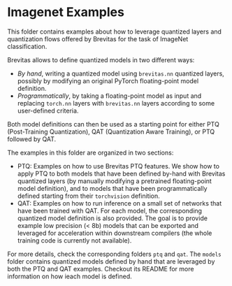 # Imagenet Examples

This folder contains examples about how to leverage quantized layers and quantization flows offered by Brevitas for the task of ImageNet classification.

Brevitas allows to define quantized models in two different ways:
- *By hand*, writing a quantized model using ``brevitas.nn`` quantized layers, possibly by modifying an original PyTorch floating-point model definition.
- *Programmatically*, by taking a floating-point model as input and replacing `torch.nn` layers with `brevitas.nn` layers according to some user-defined criteria.

Both model definitions can then be used as a starting point for either PTQ (Post-Training Quantization), QAT (Quantization Aware Training), or PTQ followed by QAT.

The examples in this folder are organized in two sections:
- PTQ: Examples on how to use Brevitas PTQ features. We show how to apply PTQ to both models that have been defined by-hand with Brevitas quantized layers (by manually modifying a pretrained floating-point model definition), and to models that have been programmatically defined starting from their `torchvision` definition.
- QAT: Examples on how to run inference on a small set of networks that have been trained with QAT. For each model, the corresponding quantized model definition is also provided. The goal is to provide example low precision (< 8b) models that can be exported and leveraged for acceleration within downstream compilers (the whole training code is currently not available).

For more details, check the corresponding folders `ptq` and `qat`. The `models` folder contains quantized models defined by hand that are leveraged by both the PTQ and QAT examples. Checkout its README for more information on how ieach model is defined.
